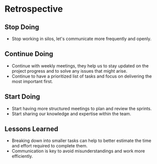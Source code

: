 # Retrospective

## Stop Doing

- Stop working in silos, let's communicate more frequently and openly.

## Continue Doing

- Continue with weekly meetings, they help us to stay updated on the project
  progress and to solve any issues that might arise.
- Continue to have a prioritized list of tasks and focus on delivering the most
  important first.

## Start Doing

- Start having more structured meetings to plan and review the sprints.
- Start sharing our knowledge and expertise within the team.

## Lessons Learned

- Breaking down into smaller tasks can help to better estimate the time and
  effort required to complete them.
- Communication is key to avoid misunderstandings and work more efficiently.

